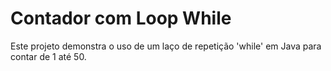 # Contador com Loop While
Este projeto demonstra o uso de um laço de repetição 'while' em Java para contar de 1 até 50.